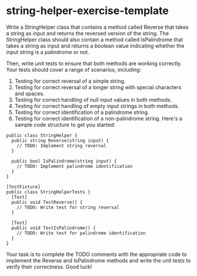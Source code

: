 # string-helper-exercise-template

Write a StringHelper class that contains a method called Reverse that takes a string as input and returns the reversed version of the string. The StringHelper class should also contain a method called IsPalindrome that takes a string as input and returns a boolean value indicating whether the input string is a palindrome or not.

Then, write unit tests to ensure that both methods are working correctly. Your tests should cover a range of scenarios, including:

1. Testing for correct reversal of a simple string.
2. Testing for correct reversal of a longer string with special characters and spaces.
3. Testing for correct handling of null input values in both methods.
4. Testing for correct handling of empty input strings in both methods.
5. Testing for correct identification of a palindrome string.
6. Testing for correct identification of a non-palindrome string.
Here's a sample code structure to get you started:

```
public class StringHelper {
  public string Reverse(string input) {
    // TODO: Implement string reversal
  }

  public bool IsPalindrome(string input) {
    // TODO: Implement palindrome identification
  }
}

[TestFixture]
public class StringHelperTests {
  [Test]
  public void TestReverse() {
    // TODO: Write test for string reversal
  }

  [Test]
  public void TestIsPalindrome() {
    // TODO: Write test for palindrome identification
  }
}

```

Your task is to complete the TODO comments with the appropriate code to implement the Reverse and IsPalindrome methods and write the unit tests to verify their correctness. Good luck!
